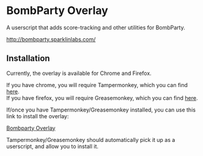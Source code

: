 BombParty Overlay
=================

A userscript that adds score-tracking and other utilities for BombParty.

http://bombparty.sparklinlabs.com/

Installation
------------

Currently, the overlay is available for Chrome and Firefox.

If you have chrome, you will require Tampermonkey, which you can find <a href="http://tampermonkey.net/">here</a>.  
If you have firefox, you will require Greasemonkey, which you can find <a href="https://addons.mozilla.org/en-US/firefox/addon/greasemonkey/">here</a>.

If/once you have Tampermonkey/Greasemonkey installed, you can use this link to install the overlay:

<a href="https://github.com/MrInanimated/bp-overlay/raw/master/dist/bpoverlay.min.user.js">Bombparty Overlay</a>

Tampermonkey/Greasemonkey should automatically pick it up as a userscript, and allow you to install it.
